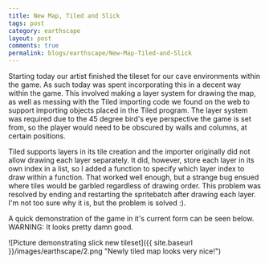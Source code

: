 ```yaml
---
title: New Map, Tiled and Slick
tags: post
category: earthscape
layout: post
comments: true
permalink: blogs/earthscape/New-Map-Tiled-and-Slick
---
```


Starting today our artist finished the tileset for our cave environments within the game. As such today was spent incorporating this in a decent way within the game. This involved making a layer system for drawing the map, as well as messing with the Tiled importing code we found on the web to support importing objects placed in the Tiled program. The layer system was required due to the 45 degree bird's eye perspective the game is set from, so the player would need to be obscured by walls and columns, at certain positions.

Tiled supports layers in its tile creation and the importer originally did not allow drawing each layer separately. It did, however, store each layer in its own index in a list, so I added a function to specify which layer index to draw within a function. That worked well enough, but a strange bug ensued where tiles would be garbled regardless of drawing order. This problem was resolved by ending and restarting the spritebatch after drawing each layer. I'm not too sure why it is, but the problem is solved :).

A quick demonstration of the game in it's current form can be seen below. WARNING: It looks pretty damn good. 

![Picture demonstrating slick new tileset]({{ site.baseurl }}/images/earthscape/2.png "Newly tiled map looks very nice!")	